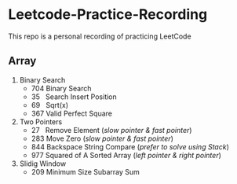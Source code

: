 # Leetcode-Practice-Recording
This repo is a personal recording of practicing LeetCode
## Array
1. Binary Search
   * 704 Binary Search
   * 35  &nbsp; Search Insert Position
   * 69  &nbsp; Sqrt(x)
   * 367 Valid Perfect Square
2. Two Pointers
   * 27  &nbsp; Remove Element (*slow pointer & fast pointer*)
   * 283 Move Zero (*slow pointer & fast pointer*)
   * 844 Backspace String Compare  (*prefer to solve using Stack*)
   * 977 Squared of A Sorted Array (*left pointer & right pointer*)
3. Slidig Window
   * 209 Minimum Size Subarray Sum
